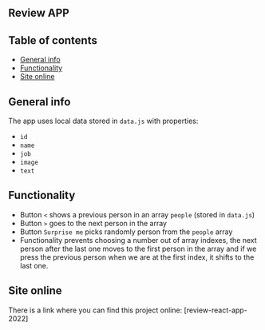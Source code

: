 ## Review APP

## Table of contents
- [General info](#general-info)
- [Functionality](#functionality)
- [Site online](#site-online)
## General info
The app uses local data stored in `data.js` with properties: 
- `id`
- `name`
- `job`
- `image`
- `text`
## Functionality
- Button `<` shows a previous person in an array `people` (stored in `data.js`)
- Button `>` goes to the next person in the array
- Button `Surprise me` picks randomly person from the `people` array
- Functionality prevents choosing a number out of array indexes, the next person after the last one moves to the first person in the array and if we press the previous person when we are at the first index, it shifts to the last one.
## Site online
There is a link where you can find this project online:
[review-react-app-2022]